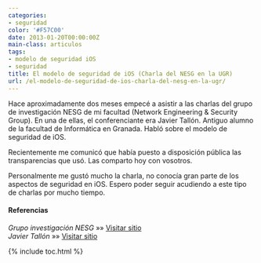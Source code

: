 ```yaml
---
categories:
- seguridad
color: '#F57C00'
date: 2013-01-20T00:00:00Z
main-class: articulos
tags:
- modelo de seguridad iOS
- seguridad
title: El modelo de seguridad de iOS (Charla del NESG en la UGR)
url: /el-modelo-de-seguridad-de-ios-charla-del-nesg-en-la-ugr/
---
```


Hace aproximadamente dos meses empecé a asistir a las charlas del grupo de investigación NESG de mi facultad (Network Engineering & Security Group). En una de ellas, el conferenciante era Javier Tallón. Antiguo alumno de la facultad de Informática en Granada. Habló sobre el modelo de seguridad de iOS.

Recientemente me comunicó que había puesto a disposición pública las transparencias que usó. Las comparto hoy con vosotros.

Personalmente me gustó mucho la charla, no conocía gran parte de los aspectos de seguridad en iOS. Espero poder seguir acudiendo a este tipo de charlas por mucho tiempo.

#### Referencias

*Grupo investigación NESG* »» <a href="http://nesg.ugr.es/" target="_blank">Visitar sitio</a>  
*Javier Tallón* »» <a href="http://jtsec.es/" target="_blank">Visitar sitio</a>



{% include toc.html %}
